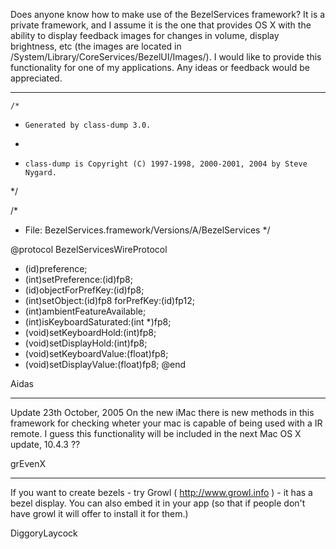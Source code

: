 Does anyone know how to make use of the BezelServices framework?  It is a private framework, and I assume it is the one that provides OS X with the ability to display feedback images for changes in volume, display brightness, etc (the images are located in /System/Library/CoreServices/BezelUI/Images/).  I would like to provide this functionality for one of my applications.  Any ideas or feedback would be appreciated.

----
    /*
 *     Generated by class-dump 3.0.
 *
 *     class-dump is Copyright (C) 1997-1998, 2000-2001, 2004 by Steve Nygard.
 */

/*
 * File: BezelServices.framework/Versions/A/BezelServices
 */

@protocol BezelServicesWireProtocol
- (id)preference;
- (int)setPreference:(id)fp8;
- (id)objectForPrefKey:(id)fp8;
- (int)setObject:(id)fp8 forPrefKey:(id)fp12;
- (int)ambientFeatureAvailable;
- (int)isKeyboardSaturated:(int *)fp8;
- (void)setKeyboardHold:(int)fp8;
- (void)setDisplayHold:(int)fp8;
- (void)setKeyboardValue:(float)fp8;
- (void)setDisplayValue:(float)fp8;
@end

Aidas

----
Update 23th October, 2005
On the new iMac there is new methods in this framework for
checking wheter your mac is capable of being used with a IR remote.
I guess this functionality will be included in the next Mac OS X update,
10.4.3 ??

grEvenX


----
If you want to create bezels - try Growl ( http://www.growl.info ) - it has a bezel display.   You can also embed it in your app (so that if people don't have growl it will offer to install it for them.)

DiggoryLaycock
